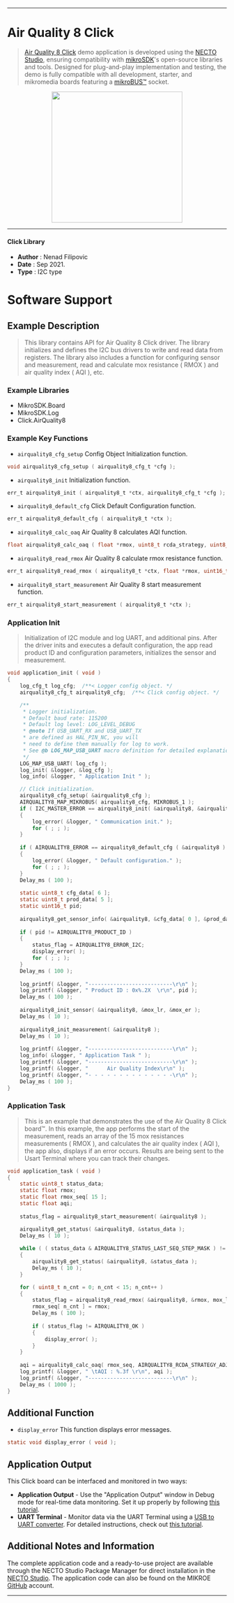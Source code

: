 
---
# Air Quality 8 Click

> [Air Quality 8 Click](https://www.mikroe.com/?pid_product=MIKROE-4904) demo application is developed using
the [NECTO Studio](https://www.mikroe.com/necto), ensuring compatibility with [mikroSDK](https://www.mikroe.com/mikrosdk)'s
open-source libraries and tools. Designed for plug-and-play implementation and testing, the demo is fully compatible with
all development, starter, and mikromedia boards featuring a [mikroBUS&trade;](https://www.mikroe.com/mikrobus) socket.

<p align="center">
  <img src="https://www.mikroe.com/?pid_product=MIKROE-4904&image=1" height=300px>
</p>

---

#### Click Library

- **Author**        : Nenad Filipovic
- **Date**          : Sep 2021.
- **Type**          : I2C type

# Software Support

## Example Description

> This library contains API for Air Quality 8 Click driver.
> The library initializes and defines the I2C bus drivers 
> to write and read data from registers. 
> The library also includes a function for configuring sensor and measurement, 
> read and calculate mox resistance ( RMOX ) and air quality index ( AQI ), etc.

### Example Libraries

- MikroSDK.Board
- MikroSDK.Log
- Click.AirQuality8

### Example Key Functions

- `airquality8_cfg_setup` Config Object Initialization function.
```c
void airquality8_cfg_setup ( airquality8_cfg_t *cfg );
```

- `airquality8_init` Initialization function.
```c
err_t airquality8_init ( airquality8_t *ctx, airquality8_cfg_t *cfg );
```

- `airquality8_default_cfg` Click Default Configuration function.
```c
err_t airquality8_default_cfg ( airquality8_t *ctx );
```

- `airquality8_calc_oaq` Air Quality 8 calculates AQI function.
```c
float airquality8_calc_oaq ( float *rmox, uint8_t rcda_strategy, uint8_t gas_detection_strategy );
```

- `airquality8_read_rmox` Air Quality 8 calculate rmox resistance function.
```c
err_t airquality8_read_rmox ( airquality8_t *ctx, float *rmox, uint16_t mox_lr, uint16_t mox_er );
```

- `airquality8_start_measurement` Air Quality 8 start measurement function.
```c
err_t airquality8_start_measurement ( airquality8_t *ctx );
```

### Application Init

> Initialization of I2C module and log UART, and additional pins.
> After the driver inits and executes a default configuration, 
> the app read product ID and configuration parameters, 
> initializes the sensor and measurement.

```c
void application_init ( void ) 
{
    log_cfg_t log_cfg;  /**< Logger config object. */
    airquality8_cfg_t airquality8_cfg;  /**< Click config object. */

    /** 
     * Logger initialization.
     * Default baud rate: 115200
     * Default log level: LOG_LEVEL_DEBUG
     * @note If USB_UART_RX and USB_UART_TX 
     * are defined as HAL_PIN_NC, you will 
     * need to define them manually for log to work. 
     * See @b LOG_MAP_USB_UART macro definition for detailed explanation.
     */
    LOG_MAP_USB_UART( log_cfg );
    log_init( &logger, &log_cfg );
    log_info( &logger, " Application Init " );

    // Click initialization.
    airquality8_cfg_setup( &airquality8_cfg );
    AIRQUALITY8_MAP_MIKROBUS( airquality8_cfg, MIKROBUS_1 );
    if ( I2C_MASTER_ERROR == airquality8_init( &airquality8, &airquality8_cfg ) ) 
    {
        log_error( &logger, " Communication init." );
        for ( ; ; );
    }
    
    if ( AIRQUALITY8_ERROR == airquality8_default_cfg ( &airquality8 ) )
    {
        log_error( &logger, " Default configuration." );
        for ( ; ; );
    }
    Delay_ms ( 100 );
    
    static uint8_t cfg_data[ 6 ];
    static uint8_t prod_data[ 5 ];
    static uint16_t pid;
    
    airquality8_get_sensor_info( &airquality8, &cfg_data[ 0 ], &prod_data[ 0 ], &pid );
    
    if ( pid != AIRQUALITY8_PRODUCT_ID )
    {
        status_flag = AIRQUALITY8_ERROR_I2C;
        display_error( );
        for ( ; ; );
    }
    Delay_ms ( 100 );
    
    log_printf( &logger, "---------------------------\r\n" );
    log_printf( &logger, " Product ID : 0x%.2X  \r\n", pid );
    Delay_ms ( 100 );
    
    airquality8_init_sensor( &airquality8, &mox_lr, &mox_er );
    Delay_ms ( 10 );
    
    airquality8_init_measurement( &airquality8 );
    Delay_ms ( 10 );
    
    log_printf( &logger, "---------------------------\r\n" );
    log_info( &logger, " Application Task " );
    log_printf( &logger, "---------------------------\r\n" );
    log_printf( &logger, "      Air Quality Index\r\n" );
    log_printf( &logger, "- - - - - - - - - - - - - -\r\n" );
    Delay_ms ( 100 );
}
```

### Application Task

> This is an example that demonstrates the use of the Air Quality 8 Click board&trade;.
> In this example, the app performs the start of the measurement,
> reads an array of the 15 mox resistances measurements ( RMOX ), 
> and calculates the air quality index ( AQI ), the app also, displays if an error occurs.
> Results are being sent to the Usart Terminal where you can track their changes.

```c
void application_task ( void ) 
{   
    static uint8_t status_data;
    static float rmox;
    static float rmox_seq[ 15 ];
    static float aqi;
    
    status_flag = airquality8_start_measurement( &airquality8 );

    airquality8_get_status( &airquality8, &status_data );
    Delay_ms ( 10 );
    
    while ( ( status_data & AIRQUALITY8_STATUS_LAST_SEQ_STEP_MASK ) != AIRQUALITY8_OK )
    {
        airquality8_get_status( &airquality8, &status_data );
        Delay_ms ( 10 );
    }

    for ( uint8_t n_cnt = 0; n_cnt < 15; n_cnt++ )
    {        
        status_flag = airquality8_read_rmox( &airquality8, &rmox, mox_lr, mox_er );
        rmox_seq[ n_cnt ] = rmox;
        Delay_ms ( 100 ); 
        
        if ( status_flag != AIRQUALITY8_OK )
        {
            display_error( );
        }
    }       
    
    aqi = airquality8_calc_oaq( rmox_seq, AIRQUALITY8_RCDA_STRATEGY_ADJ, AIRQUALITY8_GAS_DETECTION_STRATEGY_AUTO );
    log_printf( &logger, " \tAQI : %.3f \r\n", aqi );
    log_printf( &logger, "---------------------------\r\n" );
    Delay_ms ( 1000 );
}
```

## Additional Function
- `display_error` This function displays error messages.
```c
static void display_error ( void );
```

## Application Output

This Click board can be interfaced and monitored in two ways:
- **Application Output** - Use the "Application Output" window in Debug mode for real-time data monitoring.
Set it up properly by following [this tutorial](https://www.youtube.com/watch?v=ta5yyk1Woy4).
- **UART Terminal** - Monitor data via the UART Terminal using
a [USB to UART converter](https://www.mikroe.com/click/interface/usb?interface*=uart,uart). For detailed instructions,
check out [this tutorial](https://help.mikroe.com/necto/v2/Getting%20Started/Tools/UARTTerminalTool).

## Additional Notes and Information

The complete application code and a ready-to-use project are available through the NECTO Studio Package Manager for 
direct installation in the [NECTO Studio](https://www.mikroe.com/necto). The application code can also be found on
the MIKROE [GitHub](https://github.com/MikroElektronika/mikrosdk_click_v2) account.

---
